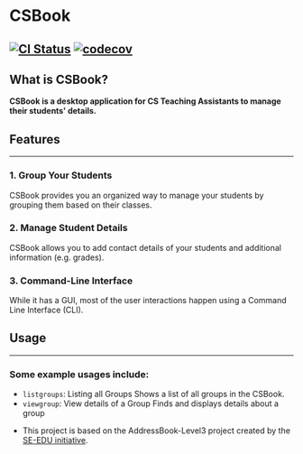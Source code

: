 # CSBook
[![CI Status](https://github.com/se-edu/addressbook-level3/workflows/Java%20CI/badge.svg)](https://github.com/se-edu/addressbook-level3/actions)
[![codecov](https://codecov.io/gh/AY2122S1-CS2103T-T09-3/tp/branch/master/graph/badge.svg?token=ROK6R0FQXN)](https://codecov.io/gh/AY2122S1-CS2103T-T09-3/tp)
---

## What is CSBook?
**CSBook is a desktop application for CS Teaching Assistants to manage their students' details.** 

## Features

---
### 1. Group Your Students
CSBook provides you an organized way to manage your students by grouping them based on their classes. 

### 2. Manage Student Details 
CSBook allows you to add contact details of your students and additional information (e.g. grades). 

### 3. Command-Line Interface
While it has a GUI, most of the user interactions happen using a Command Line Interface (CLI).

## Usage

---
### Some example usages include:
- `listgroups`: Listing all Groups
   Shows a list of all groups in the CSBook. 
- `viewgroup`: View details of a Group
   Finds and displays details about a group

* This project is based on the AddressBook-Level3 project created by the [SE-EDU initiative](https://se-education.org).
